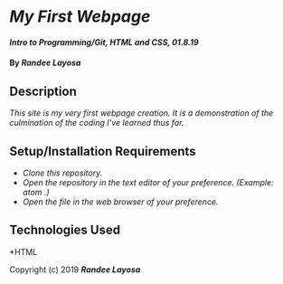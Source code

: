 # _My First Webpage_

#### _Intro to Programming/Git, HTML and CSS, 01.8.19_

#### By _**Randee Layosa**_

## Description

_This site is my very first webpage creation. It is a demonstration of the culmination of the coding I've learned thus far._

## Setup/Installation Requirements

* _Clone this repository._
* _Open the repository in the text editor of your preference. (Example: atom .)_
* _Open the file in the web browser of your preference._

## Technologies Used

*HTML

Copyright (c) 2019 **_Randee Layosa_**
